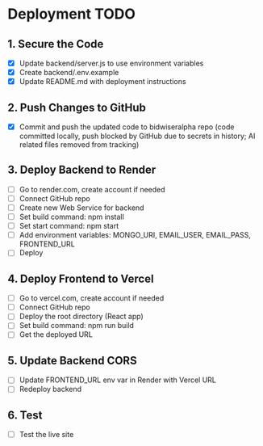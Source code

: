  # Deployment TODO

## 1. Secure the Code
- [x] Update backend/server.js to use environment variables
- [x] Create backend/.env.example
- [x] Update README.md with deployment instructions

## 2. Push Changes to GitHub
- [x] Commit and push the updated code to bidwiseralpha repo (code committed locally, push blocked by GitHub due to secrets in history; AI related files removed from tracking)

## 3. Deploy Backend to Render
- [ ] Go to render.com, create account if needed
- [ ] Connect GitHub repo
- [ ] Create new Web Service for backend
- [ ] Set build command: npm install
- [ ] Set start command: npm start
- [ ] Add environment variables: MONGO_URI, EMAIL_USER, EMAIL_PASS, FRONTEND_URL
- [ ] Deploy

## 4. Deploy Frontend to Vercel
- [ ] Go to vercel.com, create account if needed
- [ ] Connect GitHub repo
- [ ] Deploy the root directory (React app)
- [ ] Set build command: npm run build
- [ ] Get the deployed URL

## 5. Update Backend CORS
- [ ] Update FRONTEND_URL env var in Render with Vercel URL
- [ ] Redeploy backend

## 6. Test
- [ ] Test the live site
